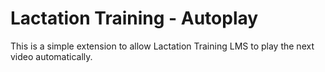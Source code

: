 # Lactation Training - Autoplay

This is a simple extension to allow Lactation Training LMS to play the next video automatically.
